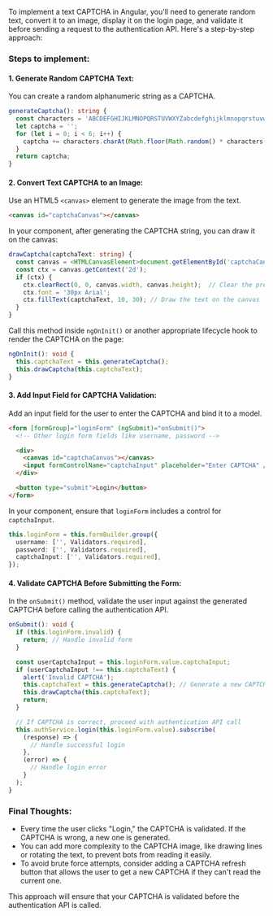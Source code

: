 To implement a text CAPTCHA in Angular, you'll need to generate random text, convert it to an image, display it on the login page, and validate it before sending a request to the authentication API. Here's a step-by-step approach:

### Steps to implement:

#### 1. **Generate Random CAPTCHA Text:**
You can create a random alphanumeric string as a CAPTCHA.

```typescript
generateCaptcha(): string {
  const characters = 'ABCDEFGHIJKLMNOPQRSTUVWXYZabcdefghijklmnopqrstuvwxyz0123456789';
  let captcha = '';
  for (let i = 0; i < 6; i++) {
    captcha += characters.charAt(Math.floor(Math.random() * characters.length));
  }
  return captcha;
}
```

#### 2. **Convert Text CAPTCHA to an Image:**
Use an HTML5 `<canvas>` element to generate the image from the text.

```html
<canvas id="captchaCanvas"></canvas>
```

In your component, after generating the CAPTCHA string, you can draw it on the canvas:

```typescript
drawCaptcha(captchaText: string) {
  const canvas = <HTMLCanvasElement>document.getElementById('captchaCanvas');
  const ctx = canvas.getContext('2d');
  if (ctx) {
    ctx.clearRect(0, 0, canvas.width, canvas.height);  // Clear the previous captcha
    ctx.font = '30px Arial';
    ctx.fillText(captchaText, 10, 30); // Draw the text on the canvas
  }
}
```

Call this method inside `ngOnInit()` or another appropriate lifecycle hook to render the CAPTCHA on the page:

```typescript
ngOnInit(): void {
  this.captchaText = this.generateCaptcha();
  this.drawCaptcha(this.captchaText);
}
```

#### 3. **Add Input Field for CAPTCHA Validation:**

Add an input field for the user to enter the CAPTCHA and bind it to a model.

```html
<form [formGroup]="loginForm" (ngSubmit)="onSubmit()">
  <!-- Other login form fields like username, password -->

  <div>
    <canvas id="captchaCanvas"></canvas>
    <input formControlName="captchaInput" placeholder="Enter CAPTCHA" />
  </div>

  <button type="submit">Login</button>
</form>
```

In your component, ensure that `loginForm` includes a control for `captchaInput`.

```typescript
this.loginForm = this.formBuilder.group({
  username: ['', Validators.required],
  password: ['', Validators.required],
  captchaInput: ['', Validators.required],
});
```

#### 4. **Validate CAPTCHA Before Submitting the Form:**

In the `onSubmit()` method, validate the user input against the generated CAPTCHA before calling the authentication API.

```typescript
onSubmit(): void {
  if (this.loginForm.invalid) {
    return; // Handle invalid form
  }

  const userCaptchaInput = this.loginForm.value.captchaInput;
  if (userCaptchaInput !== this.captchaText) {
    alert('Invalid CAPTCHA');
    this.captchaText = this.generateCaptcha(); // Generate a new CAPTCHA if incorrect
    this.drawCaptcha(this.captchaText);
    return;
  }

  // If CAPTCHA is correct, proceed with authentication API call
  this.authService.login(this.loginForm.value).subscribe(
    (response) => {
      // Handle successful login
    },
    (error) => {
      // Handle login error
    }
  );
}
```

### Final Thoughts:
- Every time the user clicks "Login," the CAPTCHA is validated. If the CAPTCHA is wrong, a new one is generated.
- You can add more complexity to the CAPTCHA image, like drawing lines or rotating the text, to prevent bots from reading it easily.
- To avoid brute force attempts, consider adding a CAPTCHA refresh button that allows the user to get a new CAPTCHA if they can't read the current one.

This approach will ensure that your CAPTCHA is validated before the authentication API is called.